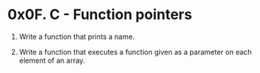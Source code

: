 # 0x0F. C - Function pointers

1. Write a function that prints a name.

2. Write a function that executes a function given as a parameter on each element of an array.

